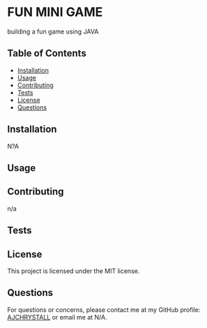 
# FUN MINI GAME

building a fun game using JAVA

## Table of Contents

- [Installation](#installation)
- [Usage](#usage)
- [Contributing](#contributing)
- [Tests](#tests)
- [License](#license)
- [Questions](#questions)

## Installation

N?A

## Usage



## Contributing

n/a

## Tests



## License

This project is licensed under the MIT license.

## Questions

For questions or concerns, please contact me at my GitHub profile: [AJCHRYSTALL](https://github.com/AJCHRYSTALL) or email me at N/A.
    